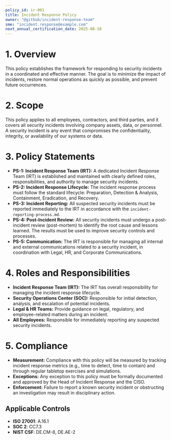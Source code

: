 ```yaml
---
policy_id: ir-001
title: Incident Response Policy
owner: "@github/incident-response-team"
sme: "incident.response@example.com"
next_annual_certification_date: 2025-08-10
---
```


# 1. Overview
This policy establishes the framework for responding to security incidents in a coordinated and effective manner. The goal is to minimize the impact of incidents, restore normal operations as quickly as possible, and prevent future occurrences.

# 2. Scope
This policy applies to all employees, contractors, and third parties, and it covers all security incidents involving company assets, data, or personnel. A security incident is any event that compromises the confidentiality, integrity, or availability of our systems or data.

# 3. Policy Statements

*   **PS-1: Incident Response Team (IRT):** A dedicated Incident Response Team (IRT) is established and maintained with clearly defined roles, responsibilities, and authority to manage security incidents.
*   **PS-2: Incident Response Lifecycle:** The incident response process must follow the standard lifecycle: Preparation, Detection & Analysis, Containment, Eradication, and Recovery.
*   **PS-3: Incident Reporting:** All suspected security incidents must be reported immediately to the IRT in accordance with the `incident-reporting-process.md`.
*   **PS-4: Post-Incident Review:** All security incidents must undergo a post-incident review (post-mortem) to identify the root cause and lessons learned. The results must be used to improve security controls and processes.
*   **PS-5: Communication:** The IRT is responsible for managing all internal and external communications related to a security incident, in coordination with Legal, HR, and Corporate Communications.

# 4. Roles and Responsibilities

*   **Incident Response Team (IRT):** The IRT has overall responsibility for managing the incident response lifecycle.
*   **Security Operations Center (SOC):** Responsible for initial detection, analysis, and escalation of potential incidents.
*   **Legal & HR Teams:** Provide guidance on legal, regulatory, and employee-related matters during an incident.
*   **All Employees:** Responsible for immediately reporting any suspected security incidents.

# 5. Compliance

*   **Measurement:** Compliance with this policy will be measured by tracking incident response metrics (e.g., time to detect, time to contain) and through regular tabletop exercises and simulations.
*   **Exceptions:** Any exception to this policy must be formally documented and approved by the Head of Incident Response and the CISO.
*   **Enforcement:** Failure to report a known security incident or obstructing an investigation may result in disciplinary action.

## Applicable Controls

* **ISO 27001**: A.16.1
* **SOC 2**: CC7.3
* **NIST CSF**: DE.CM-8, DE.AE-2
